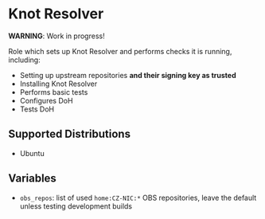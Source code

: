 # Knot Resolver

**WARNING**: Work in progress!

Role which sets up Knot Resolver and performs checks it is running, including:

- Setting up upstream repositories **and their signing key as trusted**
- Installing Knot Resolver
- Performs basic tests
- Configures DoH
- Tests DoH

## Supported Distributions

- Ubuntu

## Variables

- ``obs_repos``: list of used ``home:CZ-NIC:*`` OBS repositories, leave the
  default unless testing development builds
